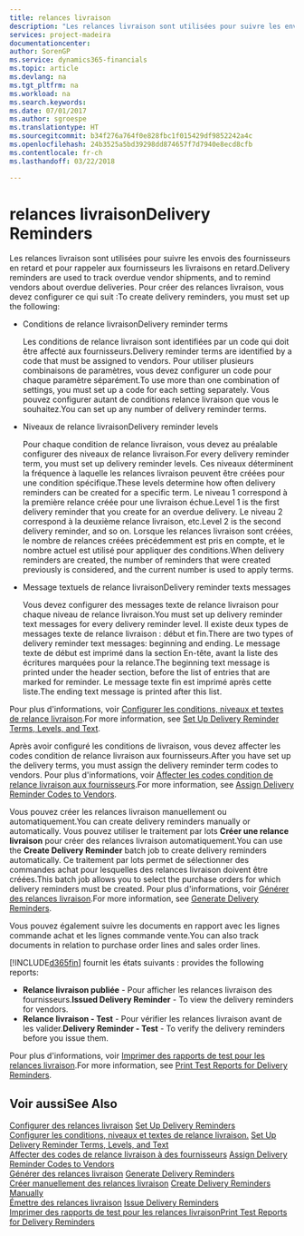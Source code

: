 ```yaml
---
title: relances livraison
description: "Les relances livraison sont utilisées pour suivre les envois des fournisseurs en retard et pour rappeler aux fournisseurs les livraisons en retard."
services: project-madeira
documentationcenter: 
author: SorenGP
ms.service: dynamics365-financials
ms.topic: article
ms.devlang: na
ms.tgt_pltfrm: na
ms.workload: na
ms.search.keywords: 
ms.date: 07/01/2017
ms.author: sgroespe
ms.translationtype: HT
ms.sourcegitcommit: b34f276a764f0e828fbc1f015429df9852242a4c
ms.openlocfilehash: 24b3525a5bd39298dd874657f7d7940e8ecd8cfb
ms.contentlocale: fr-ch
ms.lasthandoff: 03/22/2018

---
```

# <a name="delivery-reminders"></a><span data-ttu-id="9301f-103">relances livraison</span><span class="sxs-lookup"><span data-stu-id="9301f-103">Delivery Reminders</span></span>
<span data-ttu-id="9301f-104">Les relances livraison sont utilisées pour suivre les envois des fournisseurs en retard et pour rappeler aux fournisseurs les livraisons en retard.</span><span class="sxs-lookup"><span data-stu-id="9301f-104">Delivery reminders are used to track overdue vendor shipments, and to remind vendors about overdue deliveries.</span></span> <span data-ttu-id="9301f-105">Pour créer des relances livraison, vous devez configurer ce qui suit :</span><span class="sxs-lookup"><span data-stu-id="9301f-105">To create delivery reminders, you must set up the following:</span></span>  

- <span data-ttu-id="9301f-106">Conditions de relance livraison</span><span class="sxs-lookup"><span data-stu-id="9301f-106">Delivery reminder terms</span></span>  

    <span data-ttu-id="9301f-107">Les conditions de relance livraison sont identifiées par un code qui doit être affecté aux fournisseurs.</span><span class="sxs-lookup"><span data-stu-id="9301f-107">Delivery reminder terms are identified by a code that must be assigned to vendors.</span></span> <span data-ttu-id="9301f-108">Pour utiliser plusieurs combinaisons de paramètres, vous devez configurer un code pour chaque paramètre séparément.</span><span class="sxs-lookup"><span data-stu-id="9301f-108">To use more than one combination of settings, you must set up a code for each setting separately.</span></span> <span data-ttu-id="9301f-109">Vous pouvez configurer autant de conditions relance livraison que vous le souhaitez.</span><span class="sxs-lookup"><span data-stu-id="9301f-109">You can set up any number of delivery reminder terms.</span></span>  

- <span data-ttu-id="9301f-110">Niveaux de relance livraison</span><span class="sxs-lookup"><span data-stu-id="9301f-110">Delivery reminder levels</span></span>  

    <span data-ttu-id="9301f-111">Pour chaque condition de relance livraison, vous devez au préalable configurer des niveaux de relance livraison.</span><span class="sxs-lookup"><span data-stu-id="9301f-111">For every delivery reminder term, you must set up delivery reminder levels.</span></span> <span data-ttu-id="9301f-112">Ces niveaux déterminent la fréquence à laquelle les relances livraison peuvent être créées pour une condition spécifique.</span><span class="sxs-lookup"><span data-stu-id="9301f-112">These levels determine how often delivery reminders can be created for a specific term.</span></span> <span data-ttu-id="9301f-113">Le niveau 1 correspond à la première relance créée pour une livraison échue.</span><span class="sxs-lookup"><span data-stu-id="9301f-113">Level 1 is the first delivery reminder that you create for an overdue delivery.</span></span> <span data-ttu-id="9301f-114">Le niveau 2 correspond à la deuxième relance livraison, etc.</span><span class="sxs-lookup"><span data-stu-id="9301f-114">Level 2 is the second delivery reminder, and so on.</span></span> <span data-ttu-id="9301f-115">Lorsque les relances livraison sont créées, le nombre de relances créées précédemment est pris en compte, et le nombre actuel est utilisé pour appliquer des conditions.</span><span class="sxs-lookup"><span data-stu-id="9301f-115">When delivery reminders are created, the number of reminders that were created previously is considered, and the current number is used to apply terms.</span></span>  

- <span data-ttu-id="9301f-116">Message textuels de relance livraison</span><span class="sxs-lookup"><span data-stu-id="9301f-116">Delivery reminder texts messages</span></span>  

    <span data-ttu-id="9301f-117">Vous devez configurer des messages texte de relance livraison pour chaque niveau de relance livraison.</span><span class="sxs-lookup"><span data-stu-id="9301f-117">You must set up delivery reminder text messages for every delivery reminder level.</span></span> <span data-ttu-id="9301f-118">Il existe deux types de messages texte de relance livraison : début et fin.</span><span class="sxs-lookup"><span data-stu-id="9301f-118">There are two types of delivery reminder text messages: beginning and ending.</span></span> <span data-ttu-id="9301f-119">Le message texte de début est imprimé dans la section En-tête, avant la liste des écritures marquées pour la relance.</span><span class="sxs-lookup"><span data-stu-id="9301f-119">The beginning text message is printed under the header section, before the list of entries that are marked for reminder.</span></span> <span data-ttu-id="9301f-120">Le message texte fin est imprimé après cette liste.</span><span class="sxs-lookup"><span data-stu-id="9301f-120">The ending text message is printed after this list.</span></span>  

<span data-ttu-id="9301f-121">Pour plus d'informations, voir [Configurer les conditions, niveaux et textes de relance livraison](how-to-set-up-delivery-reminder-terms-levels-and-text.md).</span><span class="sxs-lookup"><span data-stu-id="9301f-121">For more information, see [Set Up Delivery Reminder Terms, Levels, and Text](how-to-set-up-delivery-reminder-terms-levels-and-text.md).</span></span>  

<span data-ttu-id="9301f-122">Après avoir configuré les conditions de livraison, vous devez affecter les codes condition de relance livraison aux fournisseurs.</span><span class="sxs-lookup"><span data-stu-id="9301f-122">After you have set up the delivery terms, you must assign the delivery reminder term codes to vendors.</span></span> <span data-ttu-id="9301f-123">Pour plus d'informations, voir [Affecter les codes condition de relance livraison aux fournisseurs](how-to-assign-delivery-reminder-codes-to-vendors.md).</span><span class="sxs-lookup"><span data-stu-id="9301f-123">For more information, see [Assign Delivery Reminder Codes to Vendors](how-to-assign-delivery-reminder-codes-to-vendors.md).</span></span>  

<span data-ttu-id="9301f-124">Vous pouvez créer les relances livraison manuellement ou automatiquement.</span><span class="sxs-lookup"><span data-stu-id="9301f-124">You can create delivery reminders manually or automatically.</span></span> <span data-ttu-id="9301f-125">Vous pouvez utiliser le traitement par lots **Créer une relance livraison** pour créer des relances livraison automatiquement.</span><span class="sxs-lookup"><span data-stu-id="9301f-125">You can use the **Create Delivery Reminder** batch job to create delivery reminders automatically.</span></span> <span data-ttu-id="9301f-126">Ce traitement par lots permet de sélectionner des commandes achat pour lesquelles des relances livraison doivent être créées.</span><span class="sxs-lookup"><span data-stu-id="9301f-126">This batch job allows you to select the purchase orders for which delivery reminders must be created.</span></span> <span data-ttu-id="9301f-127">Pour plus d'informations, voir [Générer des relances livraison](how-to-issue-delivery-reminders.md).</span><span class="sxs-lookup"><span data-stu-id="9301f-127">For more information, see [Generate Delivery Reminders](how-to-issue-delivery-reminders.md).</span></span>  

<span data-ttu-id="9301f-128">Vous pouvez également suivre les documents en rapport avec les lignes commande achat et les lignes commande vente.</span><span class="sxs-lookup"><span data-stu-id="9301f-128">You can also track documents in relation to purchase order lines and sales order lines.</span></span>  

[!INCLUDE[d365fin](../../includes/d365fin_md.md)]<span data-ttu-id="9301f-129"> fournit les états suivants :</span><span class="sxs-lookup"><span data-stu-id="9301f-129"> provides the following reports:</span></span>  

- <span data-ttu-id="9301f-130">**Relance livraison publiée** - Pour afficher les relances livraison des fournisseurs.</span><span class="sxs-lookup"><span data-stu-id="9301f-130">**Issued Delivery Reminder** - To view the delivery reminders for vendors.</span></span>  
- <span data-ttu-id="9301f-131">**Relance livraison - Test** - Pour vérifier les relances livraison avant de les valider.</span><span class="sxs-lookup"><span data-stu-id="9301f-131">**Delivery Reminder - Test** - To verify the delivery reminders before you issue them.</span></span>  

<span data-ttu-id="9301f-132">Pour plus d'informations, voir [Imprimer des rapports de test pour les relances livraison](how-to-print-test-reports-for-delivery-reminders.md).</span><span class="sxs-lookup"><span data-stu-id="9301f-132">For more information, see [Print Test Reports for Delivery Reminders](how-to-print-test-reports-for-delivery-reminders.md).</span></span>  

## <a name="see-also"></a><span data-ttu-id="9301f-133">Voir aussi</span><span class="sxs-lookup"><span data-stu-id="9301f-133">See Also</span></span>  
 <span data-ttu-id="9301f-134">[Configurer des relances livraison](how-to-set-up-delivery-reminders.md) </span><span class="sxs-lookup"><span data-stu-id="9301f-134">[Set Up Delivery Reminders](how-to-set-up-delivery-reminders.md) </span></span>  
 <span data-ttu-id="9301f-135">[Configurer les conditions, niveaux et textes de relance livraison.](how-to-set-up-delivery-reminder-terms-levels-and-text.md) </span><span class="sxs-lookup"><span data-stu-id="9301f-135">[Set Up Delivery Reminder Terms, Levels, and Text](how-to-set-up-delivery-reminder-terms-levels-and-text.md) </span></span>  
 <span data-ttu-id="9301f-136">[Affecter des codes de relance livraison à des fournisseurs](how-to-assign-delivery-reminder-codes-to-vendors.md) </span><span class="sxs-lookup"><span data-stu-id="9301f-136">[Assign Delivery Reminder Codes to Vendors](how-to-assign-delivery-reminder-codes-to-vendors.md) </span></span>  
 <span data-ttu-id="9301f-137">[Générer des relances livraison](how-to-generate-delivery-reminders.md) </span><span class="sxs-lookup"><span data-stu-id="9301f-137">[Generate Delivery Reminders](how-to-generate-delivery-reminders.md) </span></span>  
 <span data-ttu-id="9301f-138">[Créer manuellement des relances livraison](how-to-create-delivery-reminders-manually.md) </span><span class="sxs-lookup"><span data-stu-id="9301f-138">[Create Delivery Reminders Manually](how-to-create-delivery-reminders-manually.md) </span></span>  
 <span data-ttu-id="9301f-139">[Émettre des relances livraison](how-to-issue-delivery-reminders.md) </span><span class="sxs-lookup"><span data-stu-id="9301f-139">[Issue Delivery Reminders](how-to-issue-delivery-reminders.md) </span></span>  
 [<span data-ttu-id="9301f-140">Imprimer des rapports de test pour les relances livraison</span><span class="sxs-lookup"><span data-stu-id="9301f-140">Print Test Reports for Delivery Reminders</span></span>](how-to-print-test-reports-for-delivery-reminders.md)


